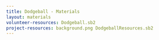 ```yaml
---
title: Dodgeball - Materials
layout: materials
volunteer-resources: Dodgeball.sb2
project-resources: background.png DodgeballResources.sb2
---
```

